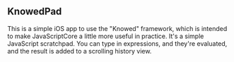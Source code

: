 KnowedPad
---

This is a simple iOS app to use the "Knowed" framework, which is
intended to make JavaScriptCore a little more useful in practice.
It's a simple JavaScript scratchpad.  You can type in expressions,
and they're evaluated, and the result is added to a scrolling history
view.